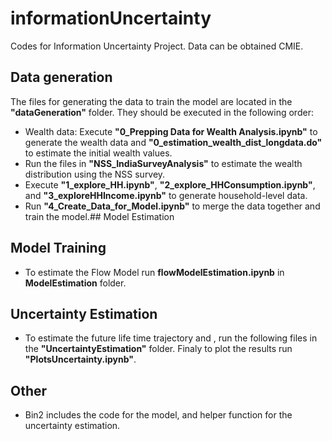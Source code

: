 # informationUncertainty
Codes for Information Uncertainty Project. Data can be obtained CMIE. 

## Data generation
The files for generating the data to train the model are located in the **"dataGeneration"** folder. They should be executed in the following order:
- Wealth data: Execute **"0_Prepping Data for Wealth Analysis.ipynb"** to generate the wealth data and **"0_estimation_wealth_dist_longdata.do"** to estimate the initial wealth values.
- Run the files in **"NSS_IndiaSurveyAnalysis"** to estimate the wealth distribution using the NSS survey.
- Execute **"1_explore_HH.ipynb"**, **"2_explore_HHConsumption.ipynb"**, and **"3_exploreHHIncome.ipynb"** to generate household-level data.
- Run **"4_Create_Data_for_Model.ipynb"** to merge the data together and train the model.## Model Estimation 
## Model Training
- To estimate the Flow Model run **flowModelEstimation.ipynb** in **ModelEstimation** folder.
## Uncertainty Estimation
- To estimate the future life time trajectory and , run the following files in the **"UncertaintyEstimation"** folder. Finaly to plot the results run **"PlotsUncertainty.ipynb"**.

## Other
- Bin2 includes the code for the model, and helper function for the uncertainty estimation.
